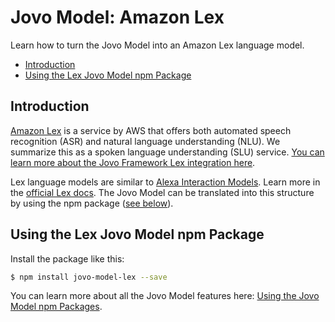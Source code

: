 # Jovo Model: Amazon Lex

Learn how to turn the Jovo Model into an Amazon Lex language model.

* [Introduction](#introduction)
* [Using the Lex Jovo Model npm Package](#using-the-lex-jovo-model-npm-package)

## Introduction

[Amazon Lex](https://aws.amazon.com/lex/) is a service by AWS that offers both automated speech recognition (ASR) and natural language understanding (NLU). We summarize this as a spoken language understanding (SLU) service. [You can learn more about the Jovo Framework Lex integration here](https://www.jovo.tech/marketplace/jovo-slu-lex).

Lex language models are similar to [Alexa Interaction Models](./amazon-alexa.md). Learn more in the [official Lex docs](https://docs.aws.amazon.com/lex/latest/dg/what-is.html). The Jovo Model can be translated into this structure by using the npm package ([see below](#using-the-lex-jovo-model-npm-package)).


## Using the Lex Jovo Model npm Package

Install the package like this:

```sh
$ npm install jovo-model-lex --save
```

You can learn more about all the Jovo Model features here: [Using the Jovo Model npm Packages](http://jovo.tech/marketplace/jovo-model#using-the-jovo-model-npm-packages).
